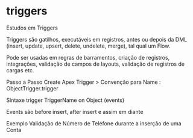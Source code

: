 # triggers
Estudos em Triggers

Triggers são gatilhos, executáveis em registros, antes ou depois da DML (insert, update, upsert, delete, undelete, merge), tal qual um Flow.

Pode ser usadas em regras de barramentos, criação de registros, integrações, validação de campos de layouts, validação de registros de cargas etc.

Passo a Passo
Create Apex Trigger > Convenção para Name : ObjectTrigger.trigger 

Sintaxe
trigger TriggerName on Object (events)

Events são before insert, after insert e assim em diante

Exemplo
Validação de Número de Telefone durante a inserção de uma Conta

